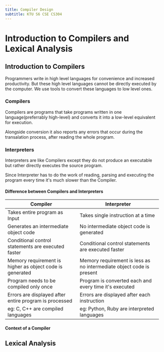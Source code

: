 ```yaml
---
title: Compiler Design
subtitle: KTU S6 CSE CS304
---
```


# Introduction to Compilers and Lexical Analysis

## Introduction to Compilers
Programmers write in high level languages for convenience and increased productivity. But these high level languages cannot be directly executed by the computer. We use tools to convert these languages to low level ones.

### Compilers
Compilers are programs that take programs written in one language(preferrably high-level) and converts it into a low-level equivalent for execution.

Alongside conversion it also reports any errors that occur during the transalation process, after reading the whole program.

### Interpreters
Interpreters are like Compilers except they do not produce an executable but rather directly executes the source program.

Since Interpreter has to do the work of reading, parsing and executing the program every time it's much slower than the Compiler.

#### Difference between Compilers and Interpreters
| Compiler                                                 | Interpreter                                                          |
|----------------------------------------------------------|----------------------------------------------------------------------|
| Takes entire program as Input                            | Takes single instruction at a time                                   |
| Generates an intermediate object code                    | No intermediate object code is generated                             |
| Conditional control statements are executed faster       | Conditional control statements are executed faster                   |
| Memory requirement is higher as object code is generated | Memory requirement is less as no intermediate object code is present |
| Program needs to be compiled only once                   | Program is converted each and every time it's executed               |
| Errors are displayed after entire program is processed   | Errors are displayed after each instruction                          |
| eg: C, C++ are compiled languages                        | eg: Python, Ruby are interpreted languages                           |

#### Context of a Compiler
## Lexical Analysis
